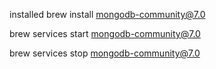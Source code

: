 installed brew install mongodb-community@7.0

brew services start mongodb-community@7.0

brew services stop mongodb-community@7.0
